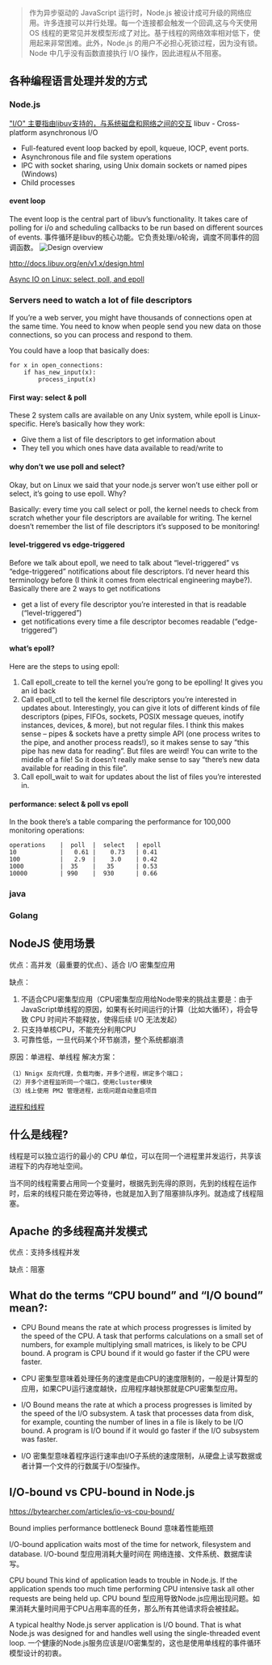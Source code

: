 > 作为异步驱动的 JavaScript 运行时，Node.js 被设计成可升级的网络应用。许多连接可以并行处理。每一个连接都会触发一个回调,这与今天使用 OS 线程的更常见并发模型形成了对比。基于线程的网络效率相对低下，使用起来非常困难。此外，Node.js 的用户不必担心死锁过程，因为没有锁。Node 中几乎没有函数直接执行 I/O 操作，因此进程从不阻塞。

## 各种编程语言处理并发的方式
### Node.js
["I/O" 主要指由libuv支持的，与系统磁盘和网络之间的交互](https://nodejs.org/zh-cn/docs/guides/blocking-vs-non-blocking/)
libuv - Cross-platform asynchronous I/O 

- Full-featured event loop backed by epoll, kqueue, IOCP, event ports.
- Asynchronous file and file system operations
- IPC with socket sharing, using Unix domain sockets or named pipes (Windows)
- Child processes

#### event loop
The event loop is the central part of libuv’s functionality. 
It takes care of polling for i/o and scheduling callbacks to be run based on different sources of events.
事件循环是libuv的核心功能。它负责处理i/o轮询，调度不同事件的回调函数。
![Design overview](http://docs.libuv.org/en/v1.x/_images/architecture.png)

http://docs.libuv.org/en/v1.x/design.html

[Async IO on Linux: select, poll, and epoll](https://jvns.ca/blog/2017/06/03/async-io-on-linux--select--poll--and-epoll/)
### Servers need to watch a lot of file descriptors
If you’re a web server, you might have thousands of connections open at the same time. You need to know when people send you new data on those connections, so you can process and respond to them.

You could have a loop that basically does:
```
for x in open_connections:
    if has_new_input(x):
        process_input(x)
```

#### First way: select & poll
These 2 system calls are available on any Unix system, while epoll is Linux-specific. Here’s basically how they work:

- Give them a list of file descriptors to get information about
- They tell you which ones have data available to read/write to

#### why don’t we use poll and select?
Okay, but on Linux we said that your node.js server won’t use either poll or select, it’s going to use epoll. Why?

Basically: every time you call select or poll, the kernel needs to check from scratch whether your file descriptors are available for writing. The kernel doesn’t remember the list of file descriptors it’s supposed to be monitoring!

#### level-triggered vs edge-triggered
Before we talk about epoll, we need to talk about “level-triggered” vs “edge-triggered” notifications about file descriptors. I’d never heard this terminology before (I think it comes from electrical engineering maybe?). Basically there are 2 ways to get notifications

- get a list of every file descriptor you’re interested in that is readable (“level-triggered”)
- get notifications every time a file descriptor becomes readable (“edge-triggered”)

#### what’s epoll?
Here are the steps to using epoll:

1. Call epoll_create to tell the kernel you’re gong to be epolling! It gives you an id back
2. Call epoll_ctl to tell the kernel file descriptors you’re interested in updates about. Interestingly, you can give it lots of different kinds of file descriptors (pipes, FIFOs, sockets, POSIX message queues, inotify instances, devices, & more), but not regular files. I think this makes sense – pipes & sockets have a pretty simple API (one process writes to the pipe, and another process reads!), so it makes sense to say “this pipe has new data for reading”. But files are weird! You can write to the middle of a file! So it doesn’t really make sense to say “there’s new data available for reading in this file”.
3. Call epoll_wait to wait for updates about the list of files you’re interested in.

#### performance: select & poll vs epoll
In the book there’s a table comparing the performance for 100,000 monitoring operations:
```
operations    |  poll  |  select   | epoll
10            |   0.61 |    0.73   | 0.41
100           |   2.9  |    3.0    | 0.42
1000          |  35    |   35      | 0.53
10000         | 990    |  930      | 0.66
```

### java

### Golang


## NodeJS 使用场景

优点：高并发（最重要的优点）、适合 I/O 密集型应用

缺点：
1. 不适合CPU密集型应用（CPU密集型应用给Node带来的挑战主要是：由于JavaScript单线程的原因，如果有长时间运行的计算（比如大循环），将会导致 CPU 时间片不能释放，使得后续 I/O 无法发起）
2. 只支持单核CPU，不能充分利用CPU
3. 可靠性低，一旦代码某个环节崩溃，整个系统都崩溃
   
原因：单进程、单线程
解决方案：
```
（1）Nnigx 反向代理，负载均衡，开多个进程，绑定多个端口；
（2）开多个进程监听同一个端口，使用cluster模块
（3）线上使用 PM2 管理进程，出现问题自动重启项目
```


[进程和线程](https://github.com/iicoom/Note/blob/master/Linux/%E8%BF%9B%E7%A8%8B%E7%AE%A1%E7%90%86/process%20vs%20thread.md)
## 什么是线程?
线程是可以独立运行的最小的 CPU 单位，可以在同一个进程里并发运行，共享该进程下的内存地址空间。

当不同的线程需要占用同一个变量时，根据先到先得的原则，先到的线程在运作时，后来的线程只能在旁边等待，也就是加入到了阻塞排队序列。就造成了线程阻塞。

## Apache 的多线程高并发模式
优点：支持多线程并发

缺点：阻塞

## What do the terms “CPU bound” and “I/O bound” mean?:
- CPU Bound means the rate at which process progresses is limited by the speed of the CPU.
A task that performs calculations on a small set of numbers, for example multiplying small matrices, is likely to be CPU bound.
A program is CPU bound if it would go faster if the CPU were faster.

- CPU 密集型意味着处理任务的速度是由CPU的速度限制的，一般是计算型的应用，如果CPU运行速度越快，应用程序越快那就是CPU密集型应用。

- I/O Bound means the rate at which a process progresses is limited by the speed of the I/O subsystem.
A task that processes data from disk, for example, counting the number of lines in a file is likely to be I/O bound.
A program is I/O bound if it would go faster if the I/O subsystem was faster.

- I/O 密集型意味着程序运行速率由I/O子系统的速度限制，从硬盘上读写数据或者计算一个文件的行数属于I/O型操作。

## I/O-bound vs CPU-bound in Node.js
https://bytearcher.com/articles/io-vs-cpu-bound/

Bound implies performance bottleneck 
Bound 意味着性能瓶颈

I/O-bound application waits most of the time for network, filesystem and database.
I/O-bound 型应用消耗大量时间在 网络连接、文件系统、数据库读写。

CPU bound
This kind of application leads to trouble in Node.js. If the application spends too much time performing CPU intensive task all other requests are being held up. 
CPU bound 型应用导致Node.js应用出现问题。如果消耗大量时间用于CPU占用率高的任务，那么所有其他请求将会被挂起。

A typical healthy Node.js server application is I/O bound. That is what Node.js was designed for and handles well using the single-threaded event loop. 
一个健康的Node.js服务应该是I/O密集型的，这也是使用单线程的事件循环模型设计的初衷。


